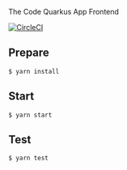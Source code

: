 The Code Quarkus App Frontend

[![CircleCI](https://circleci.com/gh/quarkusio/code.quarkus.io/tree/master.svg?style=svg)](https://circleci.com/gh/quarkusio/code.quarkus.io/tree/master)

## Prepare

```
$ yarn install
```

## Start

```
$ yarn start
```

## Test

```
$ yarn test
```